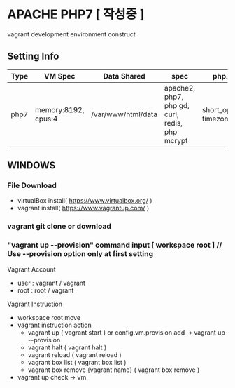 # APACHE PHP7   [ 작성중 ] 
vagrant development environment construct

## Setting Info
Type | VM Spec | Data Shared | spec | php.ini setting
------------ | ------------- | ------------- | ------------- | -------------
php7 | memory:8192, cpus:4 | /var/www/html/data | apache2, php7, php gd, curl, redis, php mcrypt | short_open_tag=on, timezone=Asia/Seoul


## WINDOWS

### File Download
   * virtualBox install( https://www.virtualbox.org/ )
   * vagrant install( https://www.vagrantup.com/ )
   
### vagrant git clone or download
   
### "vagrant up --provision" command input [ workspace root ]  // Use --provision option only at first setting

Vagrant Account
* user : vagrant / vagrant
* root : root / vagrant

Vagrant Instruction
* workspace root move
* vagrant instruction action
  - vagrant up ( vagrant start ) or config.vm.provision add -> vagrant up --provision
  - vagrant halt ( vagrant halt )
  - vagrant reload ( vagrant reload )
  - vagrant box list ( vagrant box list )
  - vagrant box remove {vagrant name} ( vagrant box remove )
* vagrant up check -> vm

